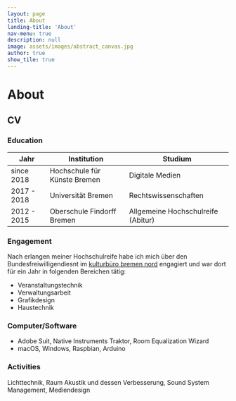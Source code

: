 ```yaml
---
layout: page
title: About
landing-title: 'About'
nav-menu: true
description: null
image: assets/images/abstract_canvas.jpg
author: true
show_tile: true
---
```

<div id="main" class="alt">
  <div class="inner">

<h1>About</h1>

<h2>CV</h2>
<h3>Education</h3>

<!-- <hr class="major" /> breakline -->
<div class="table-wrapper">
	<table>
		<thead>
			<tr>
				<th>Jahr</th>
				<th>Institution</th>
        <th>Studium</th>
			</tr>
		</thead>
		<tbody>
			<tr>
				<td>since 2018</td>
				<td>Hochschule für Künste Bremen</td>
        <td>Digitale Medien</td>
			</tr>
			<tr>
				<td>2017 - 2018</td>
				<td>Universität Bremen</td>
				<td>Rechtswissenschaften</td>
      </tr>
			<tr>
				<td>2012 - 2015</td>
				<td>Oberschule Findorff Bremen</td>
				<td>Allgemeine Hochschulreife (Abitur)</td>
			</tr>
		</tbody>
	</table>
</div>

<h3>Engagement</h3>

Nach erlangen meiner Hochschulreife habe ich mich über den Bundesfreiwilligendiesnt im <a href="https://www.kulturbuerobremennord.de/" target="_blank">kulturbüro bremen nord</a> engagiert und war dort für ein Jahr in folgenden Bereichen tätig:
<br>
<ul>
  <li>Veranstaltungstechnik</li>
  <li>Verwaltungsarbeit</li>
  <li>Grafikdesign</li>
  <li>Haustechnik</li>
</ul>

<h3>Computer/Software</h3>
<ul>
  <li>Adobe Suit, Native Instruments Traktor, Room Equalization Wizard</li>
  <li>macOS, Windows, Raspbian, Arduino</li>
</ul>
<h3>Activities</h3>

Lichttechnik, Raum Akustik und dessen Verbesserung, Sound System Management, Mediendesign

</div>
</div>
